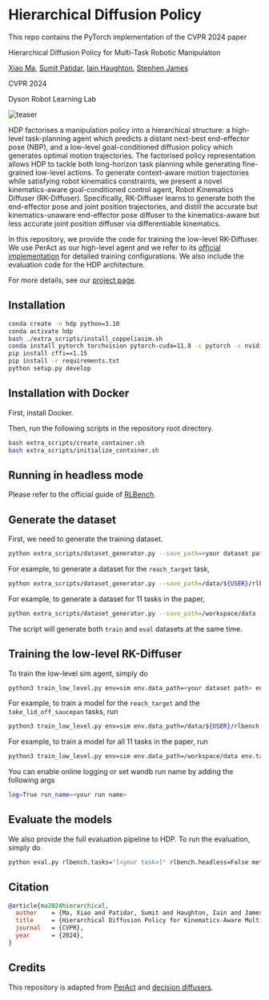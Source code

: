 # Hierarchical Diffusion Policy

This repo contains the PyTorch implementation of the CVPR 2024 paper

Hierarchical Diffusion Policy for Multi-Task Robotic Manipulation

[Xiao Ma](https://yusufma03.github.io/), [Sumit Patidar](https://rocketsumit.github.io/), [Iain Haughton](https://www.linkedin.com/in/iain-haughton-194321135/?originalSubdomain=uk), [Stephen James](https://stepjam.github.io/)

CVPR 2024

Dyson Robot Learning Lab

![teaser](images/sim.gif)

HDP factorises a manipulation policy into a hierarchical structure: a high-level task-planning agent which predicts a distant next-best end-effector pose (NBP), and a low-level goal-conditioned diffusion policy which generates optimal motion trajectories. The factorised policy representation allows HDP to tackle both long-horizon task planning while generating fine-grained low-level actions. To generate context-aware motion trajectories while satisfying robot kinematics constraints, we present a novel kinematics-aware goal-conditioned control agent, Robot Kinematics Diffuser (RK-Diffuser). Specifically, RK-Diffuser learns to generate both the end-effector pose and joint position trajectories, and distill the accurate but kinematics-unaware end-effector pose diffuser to the kinematics-aware but less accurate joint position diffuser via differentiable kinematics.

In this repository, we provide the code for training the low-level RK-Diffuser. We use PerAct as our high-level agent and we refer to its [official implementation](https://github.com/peract/peract) for detailed training configurations. We also include the evaluation code for the HDP architecture.

For more details, see our [project page](https://yusufma03.github.io/projects/hdp/).

## Installation

```bash
conda create -n hdp python=3.10
conda activate hdp
bash ./extra_scripts/install_coppeliasim.sh
conda install pytorch torchvision pytorch-cuda=11.8 -c pytorch -c nvidia
pip install cffi==1.15
pip install -r requirements.txt
python setup.py develop
```

## Installation with Docker
First, install Docker. 

Then, run the following scripts in the repository root directory. 

```bash
bash extra_scripts/create_container.sh
bash extra_scripts/initialize_container.sh
```

## Running in headless mode
Please refer to the official guide of [RLBench](https://github.com/stepjam/RLBench?tab=readme-ov-file#running-headless).

## Generate the dataset
First, we need to generate the training dataset.
```bash
python extra_scripts/dataset_generator.py --save_path=<your dataset path> --tasks=<your task> --variations=1 --processes=1 --episodes_per_task=100
```
For example, to generate a dataset for the `reach_target` task,
```bash
python extra_scripts/dataset_generator.py --save_path=/data/${USER}/rlbench --tasks=reach_target --variations=1 --processes=1 --episodes_per_task=100
```
For example, to generate a dataset for 11 tasks in the paper,
```bash
python extra_scripts/dataset_generator.py --save_path=/workspace/data --tasks=reach_target,take_lid_off_saucepan,pick_up_cup,toilet_seat_up,open_box,open_door,open_drawer,open_grill,open_microwave,open_oven,put_knife_on_chopping_board --variations=1 --processes=1 --episodes_per_task=100
```
The script will generate both `train` and `eval` datasets at the same time.

## Training the low-level RK-Diffuser
To train the low-level sim agent, simply do
```bash
python3 train_low_level.py env=sim env.data_path=<your dataset path> env.tasks="[<task1>, <task2>, ...]"
```

For example, to train a model for the `reach_target` and the `take_lid_off_saucepan` tasks, run
```bash
python3 train_low_level.py env=sim env.data_path=/data/${USER}/rlbench env.tasks="[reach_target, take_lid_off_saucepan]"
```

For example, to train a model for all 11 tasks in the paper, run
```bash
python3 train_low_level.py env=sim env.data_path=/workspace/data env.tasks="[reach_target,take_lid_off_saucepan,pick_up_cup,toilet_seat_up,open_box,open_door,open_drawer,open_grill,open_microwave,open_oven,put_knife_on_chopping_board]"
```

You can enable online logging or set wandb run name by adding the following args
```bash
log=True run_name=<your run name>
```

## Evaluate the models
We also provide the full evaluation pipeline to HDP. To run the evaluation, simply do
```bash
python eval.py rlbench.tasks="[<your task>]" rlbench.headless=False method.model_path=<path to rk-diffuser ckpt> framework.logdir=<path to peract ckpt dir>
```

## Citation

```bibtex
@article{ma2024hierarchical,
  author    = {Ma, Xiao and Patidar, Sumit and Haughton, Iain and James, Stephen},
  title     = {Hierarchical Diffusion Policy for Kinematics-Aware Multi-Task Robotic Manipulation},
  journal   = {CVPR},
  year      = {2024},
}
```

## Credits

This repository is adapted from [PerAct](https://github.com/peract/peract) and [decision diffusers](https://github.com/anuragajay/decision-diffuser/tree/main/code).